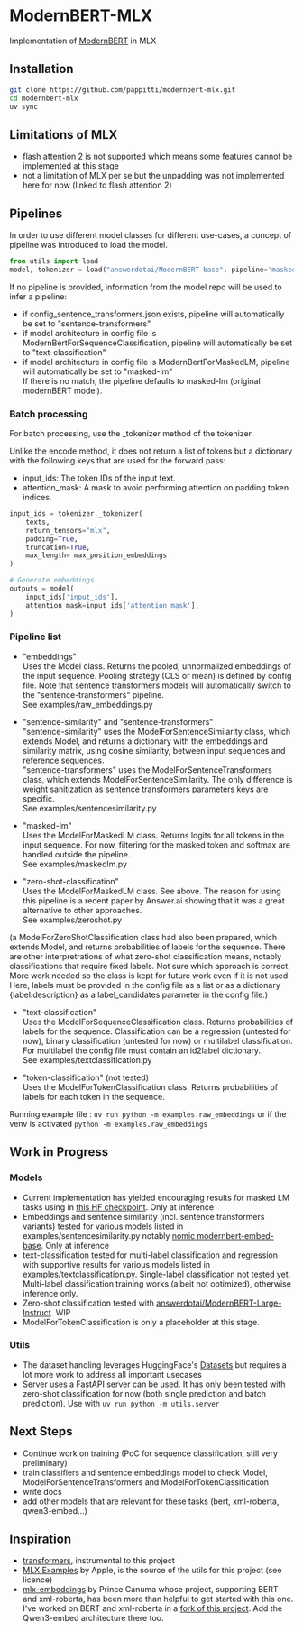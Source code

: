 # ModernBERT-MLX

Implementation of [ModernBERT](https://arxiv.org/abs/2412.13663) in MLX  

## Installation
```bash
git clone https://github.com/pappitti/modernbert-mlx.git
cd modernbert-mlx
uv sync
```

## Limitations of MLX
- flash attention 2 is not supported which means some features cannot be implemented at this stage
- not a limitation of MLX per se but the unpadding was not implemented here for now (linked to flash attention 2)


## Pipelines
In order to use different model classes for different use-cases, a concept of pipeline was introduced to load the model.  
```python
from utils import load
model, tokenizer = load("answerdotai/ModernBERT-base", pipeline='masked-lm')
```  

If no pipeline is provided, information from the model repo will be used to infer a pipeline:  
 - if config_sentence_transformers.json exists, pipeline will automatically be set to "sentence-transformers"
 - if model architecture in config file is ModernBertForSequenceClassification, pipeline will automatically be set to "text-classification" 
 - if model architecture in config file is ModernBertForMaskedLM, pipeline will automatically be set to "masked-lm"  
If there is no match, the pipeline defaults to masked-lm (original modernBERT model).  

### Batch processing 
For batch processing, use the _tokenizer method of the tokenizer. 

Unlike the encode method, it does not return a list of tokens but a dictionary with the following keys that are used for the forward pass:  
- input_ids: The token IDs of the input text.
- attention_mask: A mask to avoid performing attention on padding token indices.

```python
input_ids = tokenizer._tokenizer(
    texts, 
    return_tensors="mlx", 
    padding=True, 
    truncation=True, 
    max_length= max_position_embeddings
)

# Generate embeddings
outputs = model(
    input_ids['input_ids'], 
    attention_mask=input_ids['attention_mask'],
)

```
  
### Pipeline list 
- "embeddings"  
Uses the Model class. Returns the pooled, unnormalized embeddings of the input sequence. Pooling strategy (CLS or mean) is defined by config file. Note that sentence transformers models will automatically switch to the "sentence-transformers" pipeline.  
See examples/raw_embeddings.py  
  
- "sentence-similarity" and "sentence-transformers"  
"sentence-similarity" uses the ModelForSentenceSimilarity class, which extends Model, and returns a dictionary with the embeddings and similarity matrix, using cosine similarity, between input sequences and reference sequences.  
"sentence-transformers" uses the ModelForSentenceTransformers class, which extends ModelForSentenceSimilarity. The only difference is weight sanitization as sentence transformers parameters keys are specific.  
See examples/sentencesimilarity.py  
  
- "masked-lm"  
Uses the ModelForMaskedLM class. Returns logits for all tokens in the input sequence. For now, filtering for the masked token and softmax are handled outside the pipeline.  
See examples/maskedlm.py  
  
- "zero-shot-classification"  
Uses the ModelForMaskedLM class. See above. The reason for using this pipeline is a recent paper by Answer.ai showing that it was a great alternative to other approaches.  
See examples/zeroshot.py  

(a ModelForZeroShotClassification class had also been prepared, which extends Model, and returns probabilities of labels for the sequence. There are other interpretrations of what zero-shot classification means, notably classifications that require fixed labels. Not sure which approach is correct. More work needed so the class is kept for future work even if it is not used. Here, labels must be provided in the config file as a list or as a dictionary {label:description} as a label_candidates parameter in the config file.)  
  
- "text-classification"  
Uses the ModelForSequenceClassification class. Returns probabilities of labels for the sequence. Classification can be a regression (untested for now), binary classification (untested for now) or multilabel classification. For multilabel the config file must contain an id2label dictionary.  
See examples/textclassification.py  
  
- "token-classification" (not tested)  
Uses the ModelForTokenClassification class. Returns probabilities of labels for each token in the sequence.  

Running example file : `uv run python -m examples.raw_embeddings` or if the venv is activated `python -m examples.raw_embeddings`

## Work in Progress 
### Models
- Current implementation has yielded encouraging results for masked LM tasks using in [this HF checkpoint](https://huggingface.co/answerdotai/ModernBERT-base). Only at inference
- Embeddings and sentence similarity (incl. sentence transformers variants) tested for various models listed in examples/sentencesimilarity.py notably [nomic modernbert-embed-base](https://huggingface.co/nomic-ai/modernbert-embed-base). Only at inference
- text-classification tested for multi-label classification and regression with supportive results for various models listed in examples/textclassification.py. Single-label classification not tested yet. Multi-label classification training works (albeit not optimized), otherwise inference only.  
- Zero-shot classification tested with [answerdotai/ModernBERT-Large-Instruct](https://huggingface.co/answerdotai/ModernBERT-Large-Instruct). WIP    
- ModelForTokenClassification is only a placeholder at this stage.

### Utils
- The dataset handling leverages HuggingFace's [Datasets](https://huggingface.co/docs/datasets/index) but requires a lot more work to address all important usecases
- Server uses a FastAPI server can be used. It has only been tested with zero-shot classification for now (both single prediction and batch prediction). Use with `uv run python -m utils.server`

## Next Steps
- Continue work on training (PoC for sequence classification, still very preliminary)
- train classifiers and sentence embeddings model to check Model, ModelForSentenceTransformers and ModelForTokenClassification
- write docs
- add other models that are relevant for these tasks (bert, xml-roberta, qwen3-embed...)

## Inspiration
- [transformers](https://github.com/huggingface/transformers/blob/main/src/transformers/models/modernbert/modular_modernbert.py), instrumental to this project
- [MLX Examples](https://github.com/ml-explore/mlx-examples) by Apple, is the source of the utils for this project (see licence)
- [mlx-embeddings](https://github.com/Blaizzy/mlx-embeddings) by Prince Canuma whose project, supporting BERT and xml-roberta, has been more than helpful to get started with this one. I've worked on BERT and xml-roberta in a [fork of this project](https://github.com/pappitti/mlx-embeddings). Add the Qwen3-embed architecture there too.     